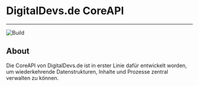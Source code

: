 # DigitalDevs.de CoreAPI

___

![Build](https://github.com/MerryDev/DigitalDevs-CoreAPI/actions/workflows/maven.yml/badge.svg)

## About

Die CoreAPI von DigitalDevs.de ist in erster Linie dafür entwickelt worden, um wiederkehrende Datenstrukturen,
Inhalte und Prozesse zentral verwalten zu können.


